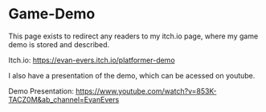 # Game-Demo
This page exists to redirect any readers to my itch.io page, where my game demo is stored and described.

Itch.io: https://evan-evers.itch.io/platformer-demo

I also have a presentation of the demo, which can be acessed on youtube.

Demo Presentation: https://www.youtube.com/watch?v=853K-TACZ0M&ab_channel=EvanEvers
